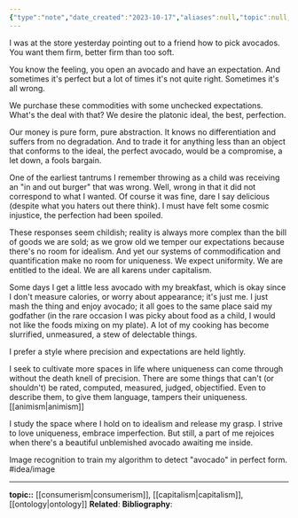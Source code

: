 ```yaml
---
{"type":"note","date_created":"2023-10-17","aliases":null,"topic":null,"summary":null,"url":null,"layout":null,"banner":null,"dg-publish":true,"tags":["seedling"],"permalink":"/000-essays/forms-versus-uniqueness/","dgPassFrontmatter":true,"created":"2023-10-18T11:23:07.000-05:00","updated":"2023-10-27T19:13:33.437-05:00"}
---
```


I was at the store yesterday pointing out to a friend how to pick avocados. You want them firm, better firm than too soft. 

You know the feeling, you open an avocado and have an expectation. And sometimes it's perfect but a lot of times it's not quite right. Sometimes it's all wrong.

We purchase these commodities with some unchecked expectations. What's the deal with that? We desire the platonic ideal, the best, perfection. 

Our money is pure form, pure abstraction. It knows no differentiation and suffers from no degradation. And to trade it for anything less than an object that conforms to the ideal, the perfect avocado, would be a compromise, a let down, a fools bargain.

One of the earliest tantrums I remember throwing as a child was receiving an "in and out burger" that was wrong. Well, wrong in that it did not correspond to what I wanted. Of course it was fine, dare I say delicious (despite what you haters out there think). I must have felt some cosmic injustice, the perfection had been spoiled.

These responses seem childish; reality is always more complex than the bill of goods we are sold; as we grow old we temper our expectations because there's no room for idealism. And yet our systems of commodification and quantification make no room for uniqueness. We expect uniformity. We are entitled to the ideal. We are all karens under capitalism.

Some days I get a little less avocado with my breakfast, which is okay since I don't measure calories, or worry about appearance; it's just me. I just mash the thing and enjoy avocado; it all goes to the same place said my godfather (in the rare occasion I was picky about food as a child, I would not like the foods mixing on my plate). A lot of my cooking has become slurrified, unmeasured, a stew of delectable things. 

I prefer a style where precision and expectations are held lightly. 

I seek to cultivate more spaces in life where uniqueness can come through without the death knell of precision. There are some things that can't (or shouldn't) be rated, computed, measured, judged, objectified. Even to describe them, to give them language, tampers their uniqueness. [[animism\|animism]]

I study the space where I hold on to idealism and release my grasp. I strive to love uniqueness, embrace imperfection. But still, a part of me rejoices when there's a beautiful unblemished avocado awaiting me inside.

Image recognition to train my algorithm to detect "avocado" in perfect form. #idea/image 

---
**topic::** [[consumerism\|consumerism]], [[capitalism\|capitalism]], [[ontology\|ontology]]
**Related**:
**Bibliography**: